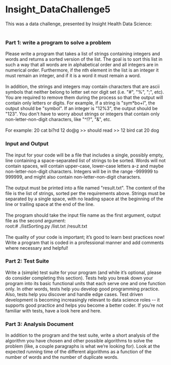 # Insight_DataChallenge5
This was a data challenge, presented by Insight Health Data Science:<br><br>

### Part 1: write a program to solve a problem
Please write a program that takes a list of strings containing integers and words and returns a sorted version of the list. The goal is to sort this list in such a way that all words are in alphabetical order and all integers are in numerical order. Furthermore, if the nth element in the list is an integer it must remain an integer, and if it is a word it must remain a word.<br><br>
In addition, the strings and integers may contain characters that are ascii symbols that neither belong to letter set nor digit set (i.e. "#", "%", ";", etc). You are required to remove them during the process so that the output will contain only letters or digits. For example, if a string is "sym\*bo+l", the output should be "symbol". If an integer is "12%3", the output should be "123". You don't have to worry about strings or integers that contain only non-letter-non-digit characters, like "^!?", "&", etc.<br><br>
For example: 20 cat bi?rd 12 do@g >> should read >> 12 bird cat 20 dog 

### Input and Output
The input for your code will be a file that includes a single, possibly empty, line containing a space-separated list of strings to be sorted. Words will not contain spaces, will contain upper-case, lower-case letters a-z and maybe non-letter-non-digit characters. Integers will be in the range -999999 to 999999, and might also contain non-letter-non-digit characters.<br><br>
The output must be printed into a file named "result.txt". The content of the file is the list of strings, sorted per the requirements above. Strings must be separated by a single space, with no leading space at the beginning of the line or trailing space at the end of the line.<br><br>
The program should take the input file name as the first argument, output file as the second argument:<br>
root:# ./listSorting.py <path-to-input-file>/list.txt <path-to-output-file>/result.txt<br><br>
The quality of your code is important; it’s good to learn best practices now! Write a program that is coded in a professional manner and add comments where necessary and helpful!

### Part 2: Test Suite
Write a (simple) test suite for your program (and while it’s optional, please do consider completing this section). Tests help you break down your program into its basic functional units that each serve one and one function only. In other words, tests help you develop good programming practice. Also, tests help you discover and handle edge cases. Test driven development is becoming increasingly relevant to data science roles -- it supports good practice and helps you become a better coder. If you’re not familiar with tests, have a look here and here.

### Part 3: Analysis Document
In addition to the program and the test suite, write a short analysis of the algorithm you have chosen and other possible algorithms to solve the problem (like, a couple paragraphs is what we’re looking for). Look at the expected running time of the different algorithms as a function of the number of words and the number of duplicate words.
